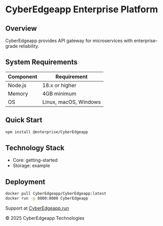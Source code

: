 # CyberEdgeapp Enterprise Platform

## Overview

CyberEdgeapp provides API gateway for microservices with enterprise-grade reliability.

## System Requirements

| Component | Requirement |
|-----------|-------------|
| Node.js | 18.x or higher |
| Memory | 4GB minimum |
| OS | Linux, macOS, Windows |

## Quick Start

```bash
npm install @enterprise/CyberEdgeapp
```

## Technology Stack

- Core: getting-started
- Storage: example

## Deployment

```bash
docker pull CyberEdgeapp/CyberEdgeapp:latest
docker run -p 8080:8080 CyberEdgeapp
```

Support at [CyberEdgeapp.run](https://CyberEdgeapp.run)

© 2025 CyberEdgeapp Technologies

